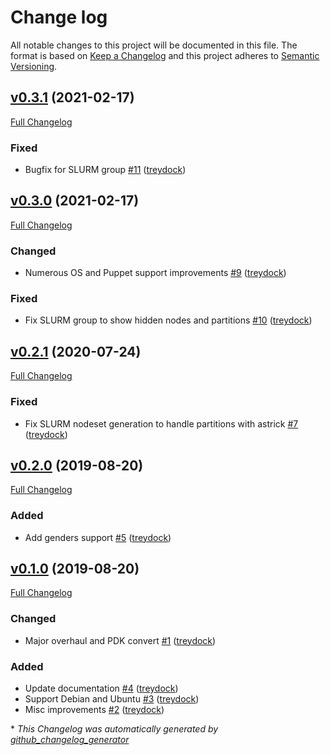 # Change log

All notable changes to this project will be documented in this file. The format is based on [Keep a Changelog](http://keepachangelog.com/en/1.0.0/) and this project adheres to [Semantic Versioning](http://semver.org).

## [v0.3.1](https://github.com/treydock/puppet-module-clustershell/tree/v0.3.1) (2021-02-17)

[Full Changelog](https://github.com/treydock/puppet-module-clustershell/compare/v0.3.0...v0.3.1)

### Fixed

- Bugfix for SLURM group [\#11](https://github.com/treydock/puppet-module-clustershell/pull/11) ([treydock](https://github.com/treydock))

## [v0.3.0](https://github.com/treydock/puppet-module-clustershell/tree/v0.3.0) (2021-02-17)

[Full Changelog](https://github.com/treydock/puppet-module-clustershell/compare/v0.2.1...v0.3.0)

### Changed

- Numerous OS and Puppet support improvements [\#9](https://github.com/treydock/puppet-module-clustershell/pull/9) ([treydock](https://github.com/treydock))

### Fixed

- Fix SLURM group to show hidden nodes and partitions [\#10](https://github.com/treydock/puppet-module-clustershell/pull/10) ([treydock](https://github.com/treydock))

## [v0.2.1](https://github.com/treydock/puppet-module-clustershell/tree/v0.2.1) (2020-07-24)

[Full Changelog](https://github.com/treydock/puppet-module-clustershell/compare/v0.2.0...v0.2.1)

### Fixed

- Fix SLURM nodeset generation to handle partitions with astrick [\#7](https://github.com/treydock/puppet-module-clustershell/pull/7) ([treydock](https://github.com/treydock))

## [v0.2.0](https://github.com/treydock/puppet-module-clustershell/tree/v0.2.0) (2019-08-20)

[Full Changelog](https://github.com/treydock/puppet-module-clustershell/compare/v0.1.0...v0.2.0)

### Added

- Add genders support [\#5](https://github.com/treydock/puppet-module-clustershell/pull/5) ([treydock](https://github.com/treydock))

## [v0.1.0](https://github.com/treydock/puppet-module-clustershell/tree/v0.1.0) (2019-08-20)

[Full Changelog](https://github.com/treydock/puppet-module-clustershell/compare/523eb7c7847bfe064857772573e9cae847082fe8...v0.1.0)

### Changed

- Major overhaul and PDK convert [\#1](https://github.com/treydock/puppet-module-clustershell/pull/1) ([treydock](https://github.com/treydock))

### Added

- Update documentation [\#4](https://github.com/treydock/puppet-module-clustershell/pull/4) ([treydock](https://github.com/treydock))
- Support Debian and Ubuntu [\#3](https://github.com/treydock/puppet-module-clustershell/pull/3) ([treydock](https://github.com/treydock))
- Misc improvements [\#2](https://github.com/treydock/puppet-module-clustershell/pull/2) ([treydock](https://github.com/treydock))



\* *This Changelog was automatically generated by [github_changelog_generator](https://github.com/github-changelog-generator/github-changelog-generator)*
